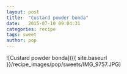 ```yaml
---
layout: post
title:  "Custard powder bonda"
date:   2015-07-10 09:04:31
categories: recipe
tags: sweet
author: pop
---
```


![Custard powder bonda]({{ site.baseurl }}/recipe_images/pop/sweets/IMG_9757.JPG)
